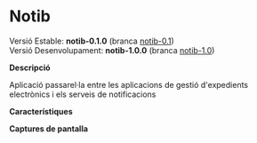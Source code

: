 # Notib

Versió Estable: __notib-0.1.0__ (branca [notib-0.1](https://github.com/GovernIB/notib/tree/notib-0.1))<br/>
Versió Desenvolupament: __notib-1.0.0__ (branca [notib-1.0](https://github.com/GovernIB/notib/tree/notib-1.0))

**Descripció**

Aplicació passarel·la entre les aplicacions de gestió d'expedients electrònics i els serveis de notificacions

**Característiques**


**Captures de pantalla**
